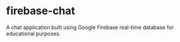 # firebase-chat
 A chat application built using Google Firebase real-time database for educational purposes.
